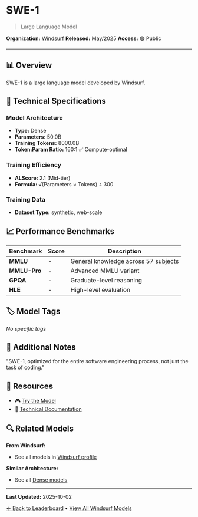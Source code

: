 # SWE-1

> Large Language Model

**Organization:** [Windsurf](../../labs/windsurf.md)
**Released:** May/2025
**Access:** 🟢 Public

---

## 📊 Overview

SWE-1 is a large language model developed by Windsurf.

## 🔧 Technical Specifications

### Model Architecture
- **Type:** Dense
- **Parameters:** 50.0B
- **Training Tokens:** 8000.0B
- **Token:Param Ratio:** 160:1 ✅ Compute-optimal

### Training Efficiency
- **ALScore:** 2.1 (Mid-tier)
- **Formula:** √(Parameters × Tokens) ÷ 300

### Training Data
- **Dataset Type:** synthetic, web-scale

## 📈 Performance Benchmarks

| Benchmark | Score | Description |
|-----------|-------|-------------|
| **MMLU** | - | General knowledge across 57 subjects |
| **MMLU-Pro** | - | Advanced MMLU variant |
| **GPQA** | - | Graduate-level reasoning |
| **HLE** | - | High-level evaluation |

## 🏷️ Model Tags

_No specific tags_

## 📝 Additional Notes

"SWE-1, optimized for the entire software engineering process, not just the task of coding."

## 🔗 Resources

- 🎮 [Try the Model](https://windsurf.com/blog/windsurf-wave-9-swe-1)
- 📄 [Technical Documentation](https://windsurf.com/blog/windsurf-wave-9-swe-1)

## 🔍 Related Models

**From Windsurf:**
- See all models in [Windsurf profile](../../labs/windsurf.md)

**Similar Architecture:**
- See all [Dense models](../../architectures/dense.md)

---

**Last Updated:** 2025-10-02

[← Back to Leaderboard](../../README.md) • [View All Windsurf Models](../../labs/windsurf.md)
